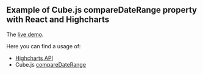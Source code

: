 ## Example of Cube.js compareDateRange property with React and Highcharts

The [live demo](https://compare-date-range-demo.cube.dev/).

Here you can find a usage of:

- [Highcharts API](https://www.highcharts.com/blog/products/highcharts/)
- Cube.js [compareDateRange](https://cube.dev/docs/query-format#time-dimensions-format)
